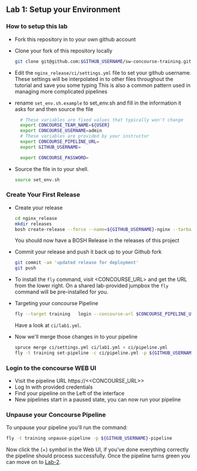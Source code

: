 ## Lab 1: Setup your Environment

### How to setup this lab

* Fork this repository in to your own github account
* Clone your fork of this repository locally

	```bash
	git clone git@github.com:$GITHUB_USERNAME/sw-concourse-training.git
	```

* Edit the `nginx_release/ci/settings.yml` file to set your github username. These settings will be interpolated in to other files throughout the tutorial and save you some typing
This is also a common pattern used in managing more complicated pipelines

* rename `set_env.sh.example` to set_env.sh and fill in the information it asks for and then source the file

	```bash
	  # These variables are fixed values that typically won't change
	  export CONCOURSE_TEAM_NAME=${USER}
	  export CONCOURSE_USERNAME=admin
	  # These variables are provided by your instructor
	  export CONCOURSE_PIPELINE_URL=
	  export GITHUB_USERNAME=
	
	  export CONCOURSE_PASSWORD=
	```

* Source the file in to your shell.

	```bash
	source set_env.sh 
	```

### Create Your First Release
- Create your release
  
	```bash
	cd nginx_release
	mkdir releases
	bosh create-release --force --name=${GITHUB_USERNAME}-nginx --tarball releases/release.gz --timestamp-version 
	```

	You should now have a BOSH Release in the releases of this project

- Commit your release and push it back up to your Github fork

	```bash
	git commit -am 'updated release for deployment'
	git push
	```

- To install the `fly` command, visit <CONCOURSE_URL> and get the URL from the lower right. On a shared lab-provided jumpbox the `fly` command will be pre-installed for you.

- Targeting your concourse Pipeline

	```bash
	fly --target training   login --concourse-url $CONCOURSE_PIPELINE_URL -k  -n $CONCOURSE_TEAM_NAME  -u $CONCOURSE_USERNAME -p $CONCOURSE_PASSWORD
	```
  
    Have a look at `ci/lab1.yml`.
    
- Now we'll merge those changes in to your pipeline

	```bash 
	spruce merge ci/settings.yml ci/lab1.yml > ci/pipeline.yml
	fly -t training set-pipeline -c ci/pipeline.yml -p ${GITHUB_USERNAME}-pipeline
	```

### Login to the concourse WEB UI
* Visit the pipeline URL https://<<CONCOURSE_URL>>
* Log In with provided credentials
* Find your pipeline on the Left of the interface
* New pipelines start in a paused state, you can now run your pipeline

### Unpause your Concourse Pipeline
To unpause your pipeline you'll run the command:

```bash
fly -t training unpause-pipeline -p ${GITHUB_USERNAME}-pipeline
```

Now click the (+) symbol in the Web UI, if you've done everything correctly the pipeline should process successfully. Once the pipeline turns green you can move on to [Lab-2](lab-2.md).